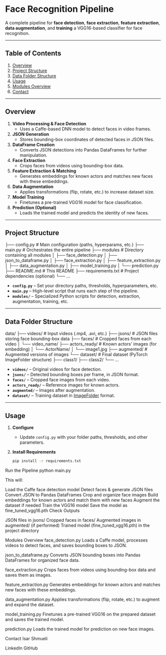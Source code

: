 # Face Recognition Pipeline

A complete pipeline for **face detection**, **face extraction**, **feature extraction**, **data augmentation**, and **training** a VGG16-based classifier for face recognition.

---

## Table of Contents
1. [Overview](#overview)  
2. [Project Structure](#project-structure)  
3. [Data Folder Structure](#data-folder-structure)  
4. [Usage](#usage)  
5. [Modules Overview](#modules-overview)  
6. [Contact](#contact)

---

## Overview

1. **Video Processing & Face Detection**  
   - Uses a Caffe-based DNN model to detect faces in video frames.  
2. **JSON Generation**  
   - Stores bounding-box coordinates of detected faces in JSON files.  
3. **DataFrame Creation**  
   - Converts JSON detections into Pandas DataFrames for further manipulation.  
4. **Face Extraction**  
   - Crops faces from videos using bounding-box data.  
5. **Feature Extraction & Matching**  
   - Generates embeddings for known actors and matches new faces with these embeddings.  
6. **Data Augmentation**  
   - Applies transformations (flip, rotate, etc.) to increase dataset size.  
7. **Model Training**  
   - Finetunes a pre-trained VGG16 model for face classification.  
8. **Prediction (Optional)**  
   - Loads the trained model and predicts the identity of new faces.

---

## Project Structure

├── config.py # Main configuration (paths, hyperparams, etc.) ├── main.py # Orchestrates the entire pipeline ├── modules # Directory containing all modules │ ├── face_detection.py │ ├── json_to_dataframe.py │ ├── face_extraction.py │ ├── feature_extraction.py │ ├── data_augmentation.py │ ├── model_training.py │ └── prediction.py ├── README.md # This README ├── requirements.txt # Project dependencies (optional) └── ...


- **`config.py`** – Set your directory paths, thresholds, hyperparameters, etc.  
- **`main.py`** – High-level script that runs each step of the pipeline.  
- **`modules/`** – Specialized Python scripts for detection, extraction, augmentation, training, etc.

---

## Data Folder Structure

data/ ├── videos/ # Input videos (.mp4, .avi, etc.) ├── jsons/ # JSON files storing face bounding-box data ├── faces/ # Cropped faces from each video │ └── video_name/ ├── actors_ready/ # Known actors' images (for embedding) │ └── ActorName/ │ └── image1.jpg ├── augmented/ # Augmented versions of images └── dataset/ # Final dataset (PyTorch ImageFolder structure) ├── class1/ ├── class2/ └── ...


- **`videos/`** – Original videos for face detection.  
- **`jsons/`** – Detected bounding boxes per frame, in JSON format.  
- **`faces/`** – Cropped face images from each video.  
- **`actors_ready/`** – Reference images for known actors.  
- **`augmented/`** – Images after augmentation.  
- **`dataset/`** – Training dataset in [ImageFolder](https://pytorch.org/vision/stable/generated/torchvision.datasets.ImageFolder.html) format.

---

## Usage

1. **Configure**  
   - Update `config.py` with your folder paths, thresholds, and other parameters.  

2. **Install Requirements**  
   ```bash
   pip install -r requirements.txt

   
Run the Pipeline
python main.py

This will:

Load the Caffe face detection model
Detect faces & generate JSON files
Convert JSON to Pandas DataFrames
Crop and organize face images
Build embeddings for known actors and match them with new faces
Augment the dataset if needed
Train the VGG16 model
Save the model as fine_tuned_vgg16.pth
Check Outputs

JSON files in jsons/
Cropped faces in faces/
Augmented images in augmented/ (if performed)
Trained model (fine_tuned_vgg16.pth) in the project directory

Modules Overview
face_detection.py
Loads a Caffe model, processes videos to detect faces, and saves bounding boxes to JSON.

json_to_dataframe.py
Converts JSON bounding boxes into Pandas DataFrames for organized face data.

face_extraction.py
Crops faces from videos using bounding-box data and saves them as images.

feature_extraction.py
Generates embeddings for known actors and matches new faces with these embeddings.

data_augmentation.py
Applies transformations (flip, rotate, etc.) to augment and expand the dataset.

model_training.py
Finetunes a pre-trained VGG16 on the prepared dataset and saves the trained model.

prediction.py
Loads the trained model for prediction on new face images.

Contact
Isar Shmueli

LinkedIn
GitHub
